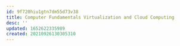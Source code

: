 ```yaml
---
id: 9f720hiu1gtn7dm55d73v38
title: Computer Fundamentals Virtualization and Cloud Computing
desc: ''
updated: 1652622335989
created: 20210926130305310
---
```


